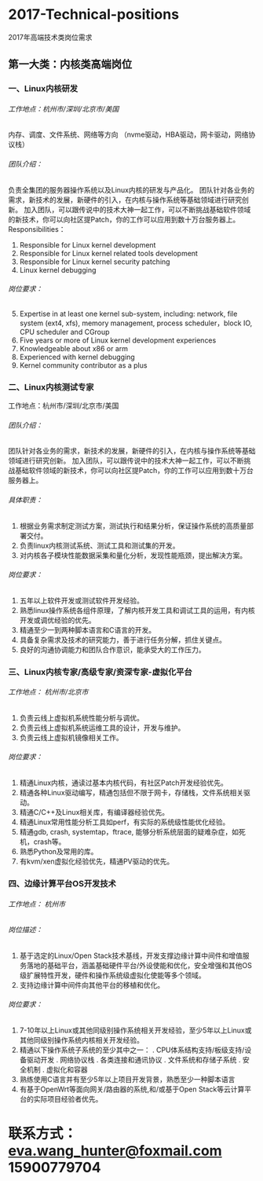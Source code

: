 # 2017-Technical-positions
2017年高端技术类岗位需求

##  第一大类：内核类高端岗位

###  一、Linux内核研发
###### 工作地点：杭州市/深圳/北京市/美国
内存、调度、文件系统、网络等方向 （nvme驱动，HBA驱动，网卡驱动，网络协议栈）
###### 团队介绍： 
负责全集团的服务器操作系统以及Linux内核的研发与产品化。
团队针对各业务的需求，新技术的发展，新硬件的引入，在内核与操作系统等基础领域进行研究创新。
加入团队，可以跟传说中的技术大神一起工作，可以不断挑战基础软件领域的新技术，你可以向社区提Patch，你的工作可以应用到数十万台服务器上。
Responsibilities： 
1. Responsible for Linux kernel development 
2. Responsible for Linux kernel related tools development 
3. Responsible for Linux kernel security patching 
4. Linux kernel debugging
###### 岗位要求：
5. Expertise in at least one kernel sub-system, including: network, file system (ext4, xfs), memory management, process scheduler，block IO, CPU scheduler and CGroup 
6. Five years or more of Linux kernel development experiences 
7. Knowledgeable about x86 or arm 
8. Experienced with kernel debugging 
9. Kernel community contributor as a plus

###  二、Linux内核测试专家
工作地点：杭州市/深圳/北京市/美国
###### 团队介绍：
团队针对各业务的需求，新技术的发展，新硬件的引入，在内核与操作系统等基础领域进行研究创新。
加入团队，可以跟传说中的技术大神一起工作，可以不断挑战基础软件领域的新技术，你可以向社区提Patch，你的工作可以应用到数十万台服务器上。
###### 具体职责： 
1. 根据业务需求制定测试方案，测试执行和结果分析，保证操作系统的高质量部署交付。 
2. 负责linux内核测试系统、测试工具和测试集的开发。 
3. 对内核各子模块性能数据采集和量化分析，发现性能瓶颈，提出解决方案。
###### 岗位要求：
1. 五年以上软件开发或测试软件开发经验。 
2. 熟悉linux操作系统各组件原理，了解内核开发工具和调试工具的运用，有内核开发或调优经验的优先。 
3. 精通至少一到两种脚本语言和C语言的开发。 
4. 具备复杂需求及技术的研究能力，善于进行任务分解，抓住关键点。 
5. 良好的沟通协调能力和团队合作意识，能承受大的工作压力。

###  三、Linux内核专家/高级专家/资深专家-虚拟化平台
###### 工作地点：	杭州市/北京市
1. 负责云线上虚拟机系统性能分析与调优。 
2. 负责云线上虚拟机系统运维工具的设计，开发与维护。 
3. 负责云线上虚拟机镜像相关工作。
###### 岗位要求：
1. 精通Linux内核，通读过基本内核代码，有社区Patch开发经验优先。 
2. 精通各种Linux驱动编写，精通包括但不限于网卡，存储栈，文件系统相关驱动。 
3. 精通C/C++及Linux相关库，有编译器经验优先。 
4. 精通Linux常用性能分析工具如perf，有实际的系统级性能优化经验。 
5. 精通gdb, crash, systemtap，ftrace, 能够分析系统层面的疑难杂症，如死机，crash等。 
6. 熟悉Python及常用的库。 
7. 有kvm/xen虚拟化经验优先，精通PV驱动的优先。

###  四、边缘计算平台OS开发技术
###### 工作地点：	杭州市
###### 岗位描述：
1. 基于选定的Linux/Open Stack技术基线，开发支撑边缘计算中间件和增值服务落地的基础平台，涵盖基础硬件平台/外设使能和优化，安全增强和其他OS级扩展特性开发，硬件和操作系统级虚拟化使能等多个领域。
3. 支持边缘计算中间件向其他平台的移植和优化。
###### 岗位要求：
1. 7-10年以上Linux或其他同级别操作系统相关开发经验，至少5年以上Linux或其他同级别操作系统内核相关开发经验。
2. 精通以下操作系统子系统的至少其中之一：
.  CPU体系结构支持/板级支持/设备驱动开发
.  网络协议栈
.  各类连接和通讯协议
.  文件系统和存储子系统 
.  安全机制
.  虚拟化和容器
3. 熟练使用C语言并有至少5年以上项目开发背景，熟悉至少一种脚本语言
4. 有基于OpenWrt等面向网关/路由器的系统,和/或基于Open Stack等云计算平台的实际项目经验者优先。
# 联系方式：eva.wang_hunter@foxmail.com  15900779704
